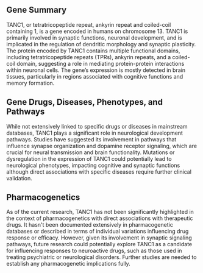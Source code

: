 ## Gene Summary
TANC1, or tetratricopeptide repeat, ankyrin repeat and coiled-coil containing 1, is a gene encoded in humans on chromosome 13. TANC1 is primarily involved in synaptic functions, neuronal development, and is implicated in the regulation of dendritic morphology and synaptic plasticity. The protein encoded by TANC1 contains multiple functional domains, including tetratricopeptide repeats (TPRs), ankyrin repeats, and a coiled-coil domain, suggesting a role in mediating protein-protein interactions within neuronal cells. The gene’s expression is mostly detected in brain tissues, particularly in regions associated with cognitive functions and memory formation.

## Gene Drugs, Diseases, Phenotypes, and Pathways
While not extensively linked to specific drugs or diseases in mainstream databases, TANC1 plays a significant role in neurological development pathways. Studies have suggested its involvement in pathways that influence synapse organization and dopamine receptor signaling, which are crucial for neural transmission and brain functionality. Mutations or dysregulation in the expression of TANC1 could potentially lead to neurological phenotypes, impacting cognitive and synaptic functions although direct associations with specific diseases require further clinical validation. 

## Pharmacogenetics
As of the current research, TANC1 has not been significantly highlighted in the context of pharmacogenetics with direct associations with therapeutic drugs. It hasn't been documented extensively in pharmacogenetic databases or described in terms of individual variations influencing drug response or efficacy. However, given its involvement in synaptic signaling pathways, future research could potentially explore TANC1 as a candidate for influencing responses to neuroactive drugs, such as those used in treating psychiatric or neurological disorders. Further studies are needed to establish any pharmacogenetic implications fully.